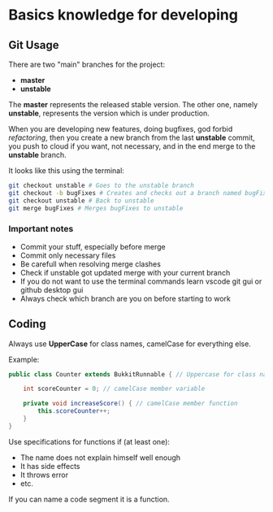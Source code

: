 # Basics knowledge for developing

## Git Usage

There are two "main" branches for the project:

- __master__
- __unstable__

The __master__ represents the released stable version.
The other one, namely __unstable__, represents the version which is under production.

When you are developing new features, doing bugfixes, god forbid *refactoring*,
then you create a new branch from the last __unstable__ commit, you push to cloud if you want, not necessary,
and in the end merge to the __unstable__ branch.

It looks like this using the terminal:

``` bash
git checkout unstable # Goes to the unstable branch 
git checkout -b bugFixes # Creates and checks out a branch named bugFixes
git checkout unstable # Back to unstable
git merge bugFixes # Merges bugFixes to unstable
```

### Important notes

- Commit your stuff, especially before merge
- Commit only necessary files
- Be carefull when resolving merge clashes
- Check if unstable got updated merge with your current branch
- If you do not want to use the terminal commands learn vscode git gui or github desktop gui
- Always check which branch are you on before starting to work

## Coding

Always use __UpperCase__ for class names, camelCase for everything else.

Example:

```Java
public class Counter extends BukkitRunnable { // Uppercase for class names

    int scoreCounter = 0; // camelCase member variable

    private void increaseScore() { // camelCase member function
        this.scoreCounter++;
    }
}
```

Use specifications for functions if (at least one):

- The name does not explain himself well enough
- It has side effects
- It throws error
- etc.

If you can name a code segment it is a function.
